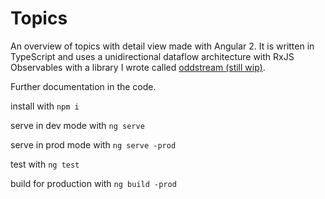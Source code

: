 # Topics

An overview of topics with detail view made with Angular 2.
It is written in TypeScript and uses a unidirectional dataflow
architecture with RxJS Observables with a library I wrote called
[oddstream (still wip)](https://github.com/kahlil/oddstream).

Further documentation in the code.

install with `npm i`

serve in dev mode with `ng serve`

serve in prod mode with `ng serve -prod`

test with `ng test`

build for production with `ng build -prod`

